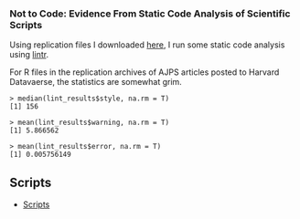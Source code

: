 ### Not to Code: Evidence From Static Code Analysis of Scientific Scripts

Using replication files I downloaded [here](https://github.com/recite/softverse), I run some static code analysis using [lintr](https://lintr.r-lib.org/). 

For R files in the replication archives of AJPS articles posted to Harvard Datavaerse, the statistics are somewhat grim. 

```
> median(lint_results$style, na.rm = T)
[1] 156

> mean(lint_results$warning, na.rm = T)
[1] 5.866562

> mean(lint_results$error, na.rm = T)
[1] 0.005756149
```

## Scripts

* [Scripts](scripts/)
